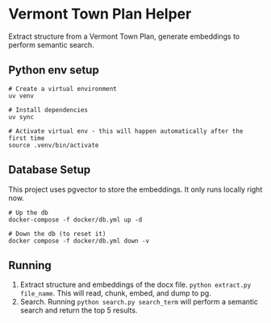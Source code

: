 # Vermont Town Plan Helper

Extract structure from a Vermont Town Plan, generate embeddings to perform semantic search.

## Python env setup

```
# Create a virtual environment
uv venv

# Install dependencies
uv sync

# Activate virtual env - this will happen automatically after the first time
source .venv/bin/activate
```

## Database Setup

This project uses pgvector to store the embeddings. It only runs locally right now.

```
# Up the db
docker-compose -f docker/db.yml up -d

# Down the db (to reset it)
docker compose -f docker/db.yml down -v
```

## Running

1. Extract structure and embeddings of the docx file. `python extract.py file_name`. This will read, chunk, embed, and dump to pg.
2. Search. Running `python search.py search_term` will perform a semantic search and return the top 5 results.
